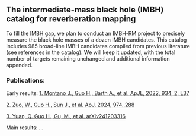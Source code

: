 ## The intermediate-mass black hole (IMBH) catalog for reverberation mapping 

To fill the IMBH gap, we plan to conduct an IMBH-RM project to precisely measure the black hole masses of a dozen IMBH candidates. This catalog includes 985 broad-line IMBH candidates compiled from previous literature (see references in the catalog). We will keep it updated, with the total number of targets remaining unchanged and additional information appended.


### Publications:

Early results:
[1. Montano J., Guo H., Barth A., et al. ApJL, 2022, 934, 2, L37](https://ui.adsabs.harvard.edu/abs/2022ApJ...934L..37M/abstract)

[2. Zuo, W., Guo H., Sun J., et al. ApJ, 2024, 974..288](https://ui.adsabs.harvard.edu/abs/2024ApJ...974..288Z/abstract)

[3. Yuan, Q. Guo H., Gu, M., et al. arXiv241203316](https://ui.adsabs.harvard.edu/abs/2024arXiv241203316Y/abstract)

Main results:
...

